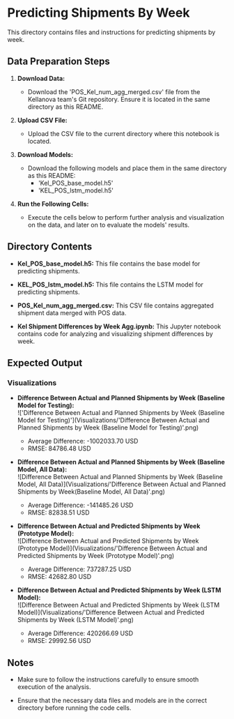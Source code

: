 # Predicting Shipments By Week

This directory contains files and instructions for predicting shipments by week.

## Data Preparation Steps

1. **Download Data:**
   - Download the 'POS_Kel_num_agg_merged.csv' file from the Kellanova team's Git repository. Ensure it is located in the same directory as this README.

2. **Upload CSV File:**
   - Upload the CSV file to the current directory where this notebook is located.

3. **Download Models:**
   - Download the following models and place them in the same directory as this README:
     - 'Kel_POS_base_model.h5'
     - 'KEL_POS_lstm_model.h5'

4. **Run the Following Cells:**
   - Execute the cells below to perform further analysis and visualization on the data, and later on to evaluate the models' results.

## Directory Contents

- **Kel_POS_base_model.h5:** This file contains the base model for predicting shipments.

- **KEL_POS_lstm_model.h5:** This file contains the LSTM model for predicting shipments.

- **POS_Kel_num_agg_merged.csv:** This CSV file contains aggregated shipment data merged with POS data.

- **Kel Shipment Differences by Week Agg.ipynb:** This Jupyter notebook contains code for analyzing and visualizing shipment differences by week.

## Expected Output

### Visualizations

- **Difference Between Actual and Planned Shipments by Week (Baseline Model for Testing):**  
  !['Difference Between Actual and Planned Shipments by Week (Baseline Model for Testing)'](Visualizations/'Difference Between Actual and Planned Shipments by Week (Baseline Model for Testing)'.png)  
  - Average Difference: -1002033.70 USD  
  - RMSE: 84786.48 USD

- **Difference Between Actual and Planned Shipments by Week (Baseline Model, All Data):**  
  ![Difference Between Actual and Planned Shipments by Week (Baseline Model, All Data)](Visualizations/'Difference Between Actual and Planned Shipments by Week(Baseline Model, All Data)'.png)  
  - Average Difference: -141485.26 USD  
  - RMSE: 82838.51 USD

- **Difference Between Actual and Predicted Shipments by Week (Prototype Model):**  
  ![Difference Between Actual and Predicted Shipments by Week (Prototype Model)](Visualizations/'Difference Between Actual and Predicted Shipments by Week (Prototype Model)'.png)  
  - Average Difference: 737287.25 USD  
  - RMSE: 42682.80 USD

- **Difference Between Actual and Predicted Shipments by Week (LSTM Model):**  
  ![Difference Between Actual and Predicted Shipments by Week (LSTM Model)](Visualizations/'Difference Between Actual and Predicted Shipments by Week (LSTM Model)'.png)  
  - Average Difference: 420266.69 USD  
  - RMSE: 29992.56 USD

## Notes

- Make sure to follow the instructions carefully to ensure smooth execution of the analysis.

- Ensure that the necessary data files and models are in the correct directory before running the code cells.

